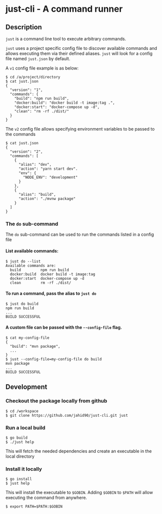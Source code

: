 # just-cli - A command runner

## Description

`just` is a command line tool to execute arbitrary commands.

`just` uses a project specific config file to discover available commands and allows executing them via their defined aliases.
`just` will look for a config file named `just.json` by default.

A `v1` config file example is as below:

```shell
$ cd /a/project/directory
$ cat just.json
{
  "version": "1",
  "commands": {
    "build": "npm run build",
    "docker:build": "docker build -t image:tag .",
    "docker:start": "docker-compose up -d",
    "clean": "rm -rf ./dist/"
  }
}
```

The `v2` config file allows specifying environment variables to be passed to the commands

```shell
$ cat just.json
{
  "version": "2",
  "commands": [
    {
      "alias": "dev",
      "action": "yarn start dev".
      "env": {
        "NODE_ENV": "development"
      }
    },
    {
      "alias": "build",
      "action": "./mvnw package"
    }
  ]
}
```

### The `do` sub-command
The `do` sub-command can be used to run the commands listed in a config file

#### List available commands:

```shell
$ just do --list
Available commands are:
  build         npm run build
  docker:build  docker build -t image:tag
  docker:start  docker-compose up -d
  clean         rm -rf ./dist/
```

#### To run a command, pass the alias to `just do`

```shell
$ just do build
npm run build
...
BUILD SUCCESSFUL
```

#### A custom file can be passed with the `--config-file` flag.

```shell
$ cat my-config-file
{
  "build": "mvn package",
  ...
}
$ just --config-file=my-config-file do build
mvn package
...
BUILD SUCCESSFUL
```

## Development

### Checkout the package locally from github
```
$ cd /workspace
$ git clone https://github.com/jahid90/just-cli.git just
```
### Run a local build
```
$ go build
$ ./just help
```
This will fetch the needed dependencies and create an executable in the local directory

### Install it locally
```
$ go install
$ just help
```
This will install the executable to `$GOBIN`. Adding `$GOBIN` to `$PATH` will allow executing the command from anywhere.

```
$ export PATH=$PATH:$GOBIN
```
